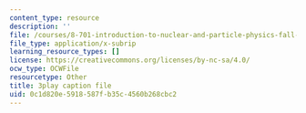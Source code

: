 ```yaml
---
content_type: resource
description: ''
file: /courses/8-701-introduction-to-nuclear-and-particle-physics-fall-2020/0c1d820e5918587fb35c4560b268cbc2_k2-dTdj5wkk.srt
file_type: application/x-subrip
learning_resource_types: []
license: https://creativecommons.org/licenses/by-nc-sa/4.0/
ocw_type: OCWFile
resourcetype: Other
title: 3play caption file
uid: 0c1d820e-5918-587f-b35c-4560b268cbc2
---
```

